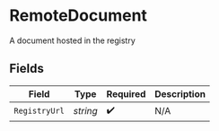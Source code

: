 # RemoteDocument

A document hosted in the registry


## Fields

| Field              | Type               | Required           | Description        |
| ------------------ | ------------------ | ------------------ | ------------------ |
| `RegistryUrl`      | *string*           | :heavy_check_mark: | N/A                |